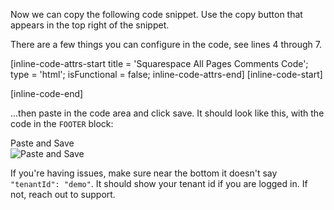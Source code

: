 Now we can copy the following code snippet. Use the copy button that appears in the top right of the snippet.

There are a few things you can configure in the code, see lines 4 through 7.

[inline-code-attrs-start title = 'Squarespace All Pages Comments Code'; type = 'html'; isFunctional = false; inline-code-attrs-end]
[inline-code-start]
<script src="https://cdn.fastcomments.com/js/embed-v2.min.js"></script>
<div id="fastcomments-widget"></div>
<script>
    (function () {
        const tenantId = 'demo'; // your account id

        function tryLoad() {
            // try to load for different layouts
            let targetDiv = document.querySelector('.blog-item-comments-content');
            if (!targetDiv) {
                targetDiv = document.getElementById('fastcomments-widget');
            }
            window.FastCommentsUI(targetDiv, {
                tenantId
            });
        }

        tryLoad();
    })();
</script>

[inline-code-end]

...then paste in the code area and click save. It should look like this, with the code in the `FOOTER` block:

<div class="screenshot white-bg">
    <div class="title">Paste and Save</div>
    <img class="screenshot-image" src="/images/installation-guides/squarespace-pages-all-pages-step-2-1-add-code-and-save.png" alt="Paste and Save" />
</div>

If you're having issues, make sure near the bottom it doesn't say `"tenantId": "demo"`. It should show your tenant id if you are logged in. If not, reach out to support.
